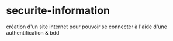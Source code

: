 # securite-information
création d'un site internet pour pouvoir se connecter à l'aide d'une authentification &amp; bdd
